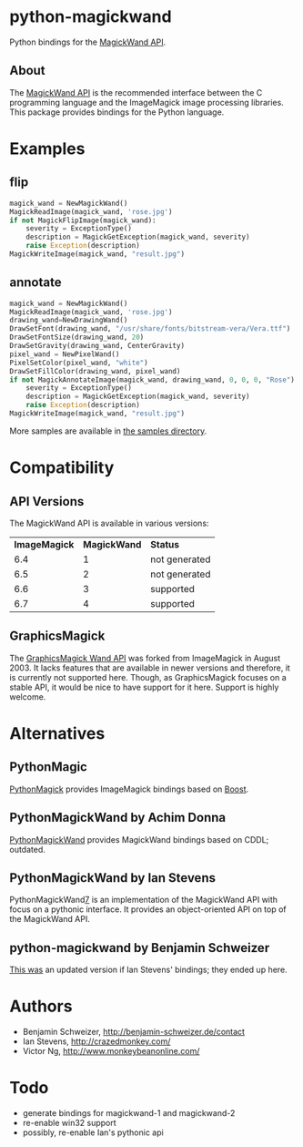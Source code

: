 python-magickwand
=================
Python bindings for the [MagickWand API][1].

About
-----
The [MagickWand API][1] is the recommended interface between the C programming
language and the ImageMagick image processing libraries. This package provides
bindings for the Python language.

[1]: http://www.imagemagick.org/api/magick-wand.php

Examples
========
flip
----
```python
magick_wand = NewMagickWand()
MagickReadImage(magick_wand, 'rose.jpg')
if not MagickFlipImage(magick_wand):
    severity = ExceptionType()
    description = MagickGetException(magick_wand, severity)
    raise Exception(description)
MagickWriteImage(magick_wand, "result.jpg")
```

annotate
--------
```python
magick_wand = NewMagickWand()
MagickReadImage(magick_wand, 'rose.jpg')
drawing_wand=NewDrawingWand()
DrawSetFont(drawing_wand, "/usr/share/fonts/bitstream-vera/Vera.ttf")
DrawSetFontSize(drawing_wand, 20)
DrawSetGravity(drawing_wand, CenterGravity)
pixel_wand = NewPixelWand()
PixelSetColor(pixel_wand, "white")
DrawSetFillColor(drawing_wand, pixel_wand)
if not MagickAnnotateImage(magick_wand, drawing_wand, 0, 0, 0, "Rose") != 0:
    severity = ExceptionType()
    description = MagickGetException(magick_wand, severity)
    raise Exception(description)
MagickWriteImage(magick_wand, "result.jpg")
```

More samples are available in [the samples directory][2].

[2]: https://github.com/gopher/python-magickwand/tree/master/samples

Compatibility
=============
API Versions
------------
The MagickWand API is available in various versions:

<table>
<tr><td><b>ImageMagick</b></td><td><b>MagickWand</b></td><td><b>Status</b></td></tr>
<tr><td>6.4</td><td>1</td><td>not generated</td></tr>
<tr><td>6.5</td><td>2</td><td>not generated</td></tr>
<tr><td>6.6</td><td>3</td><td>supported</td></tr>
<tr><td>6.7</td><td>4</td><td>supported</td></tr>
</table>

GraphicsMagick
--------------
The [GraphicsMagick Wand API][3] was forked from ImageMagick in August 2003.
It lacks features that are available in newer versions and therefore, it is
currently not supported here.
Though, as GraphicsMagick focuses on a stable API, it would be nice to have
support for it here. Support is highly welcome.

[3]: http://www.graphicsmagick.org/wand/wand.html

Alternatives
============
PythonMagic
-----------
[PythonMagick][4] provides ImageMagick bindings based on [Boost][5].

PythonMagickWand by Achim Donna
-------------------------------
[PythonMagickWand][6] provides MagickWand bindings based on CDDL; outdated.

PythonMagickWand by Ian Stevens
-------------------------------
PythonMagickWand[7] is an implementation of the MagickWand API with focus on
a pythonic interface. It provides an object-oriented API on top of the
MagickWand API.

python-magickwand by Benjamin Schweizer
---------------------------------------
[This was][8] an updated version if Ian Stevens' bindings; they ended up here.

[4]: http://www.imagemagick.org/download/python/
[5]: http://www.boost.org/
[6]: http://public.procoders.net/PythonMagickWand/docs/html/index.html
[7]: https://www.assembla.com/wiki/show/pythonmagickwand
[8]: http://benjamin-schweizer.de/python-magickwand-or-how-to-work-with-icons.html

Authors
=======
- Benjamin Schweizer, http://benjamin-schweizer.de/contact
- Ian Stevens, http://crazedmonkey.com/
- Victor Ng, http://www.monkeybeanonline.com/ 

Todo
====
- generate bindings for magickwand-1 and magickwand-2
- re-enable win32 support
- possibly, re-enable Ian's pythonic api
